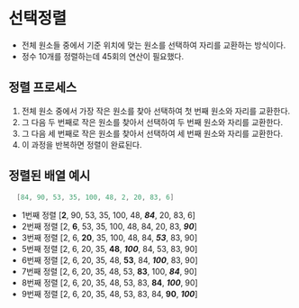 # 선택정렬

- 전체 원소들 중에서 기준 위치에 맞는 원소를 선택하여 자리를 교환하는 방식이다.
- 정수 10개를 정렬하는데 45회의 연산이 필요했다.

## 정렬 프로세스

1. 전체 원소 중에서 가장 작은 원소를 찾아 선택하여 첫 번째 원소와 자리를 교환한다.
2. 그 다음 두 번째로 작은 원소를 찾아서 선택하여 두 번째 원소와 자리를 교환한다.
3. 그 다음 세 번째로 작은 원소를 찾아서 선택하여 세 번째 원소와 자리를 교환한다.
4. 이 과정을 반복하면 정렬이 완료된다.

## 정렬된 배열 예시

```java
  [84, 90, 53, 35, 100, 48, 2, 20, 83, 6]
```

- 1번째 정렬 [**2**, 90, 53, 35, 100, 48, **_84_**, 20, 83, 6]
- 2번째 정렬 [2, **6**, 53, 35, 100, 48, 84, 20, 83, **_90_**]
- 3번째 정렬 [2, 6, **20**, 35, 100, 48, 84, **_53_**, 83, 90]
- 5번째 정렬 [2, 6, 20, 35, **48**, **_100_**, 84, 53, 83, 90]
- 6번째 정렬 [2, 6, 20, 35, 48, **53**, 84, **_100_**, 83, 90]
- 7번째 정렬 [2, 6, 20, 35, 48, 53, **83**, 100, **_84_**, 90]
- 8번째 정렬 [2, 6, 20, 35, 48, 53, 83, **84**, **_100_**, 90]
- 9번째 정렬 [2, 6, 20, 35, 48, 53, 83, 84, **90**, **_100_**]
